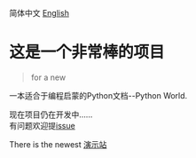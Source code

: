 简体中文 [English](https://www.bilibili.com/video/BV1yL411K7CP/)
# 这是一个非常棒的项目
> for a new
> 
一本适合于编程启蒙的Python文档--Python World.

现在项目仍在开发中……  
有问题欢迎提[issue]()

There is the newest [演示站]()